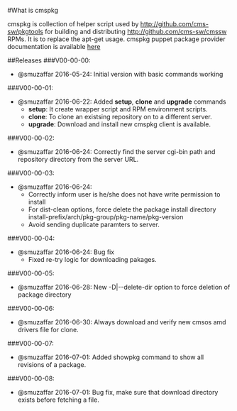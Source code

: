 #What is cmspkg

cmspkg is collection of helper script used by http://github.com/cms-sw/pkgtools for building and distributing http://github.com/cms-sw/cmssw RPMs. It is to replace the apt-get usage.
cmspkg puppet package provider documentation is available [here](https://github.com/cms-sw/cmspkg/blob/master/cmspkg-puppet-provider.md)

##Releases
###V00-00-00:
 - @smuzaffar 2016-05-24: Initial version with basic commands working

###V00-00-01:
 - @smuzaffar 2016-06-22: Added **setup**, **clone** and **upgrade** commands
   - **setup**: It create wrapper script and RPM environment scripts.
   - **clone**: To clone an existsing repository on to a different server.
   - **upgrade**: Download and install new cmspkg client is available.

###V00-00-02:
 - @smuzaffar 2016-06-24: Correctly find the server cgi-bin path and repository directory from the server URL.

###V00-00-03:
 - @smuzaffar 2016-06-24:
   - Correctly inform user is he/she does not have write permission to install
   - For dist-clean options, force delete the package install directory install-prefix/arch/pkg-group/pkg-name/pkg-version
   - Avoid sending duplicate paramters to server.

###V00-00-04:
 - @smuzaffar 2016-06-24: Bug fix
   - Fixed re-try logic for downloading pakages.

###V00-00-05:
 - @smuzaffar 2016-06-28: New -D|--delete-dir option to force deletion of package directory

###V00-00-06:
 - @smuzaffar 2016-06-30: Always download and verify new cmsos amd drivers file for clone. 

###V00-00-07:
 - @smuzaffar 2016-07-01: Added showpkg command to show all revisions of a package.

###V00-00-08:
 - @smuzaffar 2016-07-01: Bug fix, make sure that download directory exists before fetching a file.



